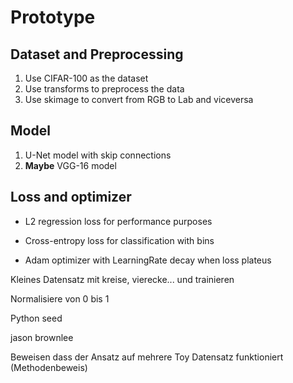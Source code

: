 # Prototype

## Dataset and Preprocessing

1. Use CIFAR-100 as the dataset
2. Use transforms to preprocess the data
3. Use skimage to convert from RGB to Lab and viceversa

## Model

1. U-Net model with skip connections
2. **Maybe** VGG-16 model

## Loss and optimizer

* L2 regression loss for performance purposes
* Cross-entropy loss for classification with bins

* Adam optimizer with LearningRate decay when loss plateus



Kleines Datensatz mit kreise, vierecke... und trainieren

Normalisiere von 0 bis 1

Python seed

jason brownlee

Beweisen dass der Ansatz auf mehrere Toy Datensatz funktioniert (Methodenbeweis)